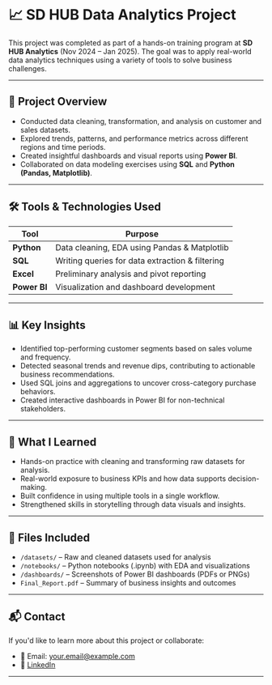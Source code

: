 # 📈 SD HUB Data Analytics Project

This project was completed as part of a hands-on training program at **SD HUB Analytics** (Nov 2024 – Jan 2025). The goal was to apply real-world data analytics techniques using a variety of tools to solve business challenges.

---

## 📌 Project Overview

- Conducted data cleaning, transformation, and analysis on customer and sales datasets.
- Explored trends, patterns, and performance metrics across different regions and time periods.
- Created insightful dashboards and visual reports using **Power BI**.
- Collaborated on data modeling exercises using **SQL** and **Python (Pandas, Matplotlib)**.

---

## 🛠 Tools & Technologies Used

| Tool        | Purpose                                 |
|-------------|-----------------------------------------|
| **Python**  | Data cleaning, EDA using Pandas & Matplotlib |
| **SQL**     | Writing queries for data extraction & filtering |
| **Excel**   | Preliminary analysis and pivot reporting |
| **Power BI**| Visualization and dashboard development |

---

## 📊 Key Insights

- Identified top-performing customer segments based on sales volume and frequency.
- Detected seasonal trends and revenue dips, contributing to actionable business recommendations.
- Used SQL joins and aggregations to uncover cross-category purchase behaviors.
- Created interactive dashboards in Power BI for non-technical stakeholders.

---

## 🧠 What I Learned

- Hands-on practice with cleaning and transforming raw datasets for analysis.
- Real-world exposure to business KPIs and how data supports decision-making.
- Built confidence in using multiple tools in a single workflow.
- Strengthened skills in storytelling through data visuals and insights.

---

## 📎 Files Included

- `/datasets/` – Raw and cleaned datasets used for analysis
- `/notebooks/` – Python notebooks (.ipynb) with EDA and visualizations
- `/dashboards/` – Screenshots of Power BI dashboards (PDFs or PNGs)
- `Final_Report.pdf` – Summary of business insights and outcomes

---

## 📬 Contact

If you'd like to learn more about this project or collaborate:

- 📧 Email: your.email@example.com  
- 🔗 [LinkedIn](https://linkedin.com/in/your-linkedin)

---
